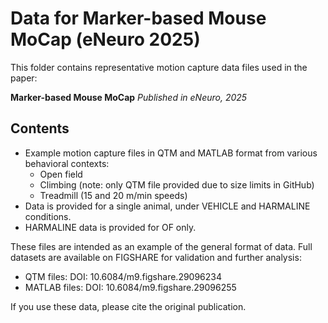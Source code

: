 # Data for Marker-based Mouse MoCap (eNeuro 2025)

This folder contains representative motion capture data files used in the paper:

**Marker-based Mouse MoCap**
*Published in eNeuro, 2025*

## Contents
- Example motion capture files in QTM and MATLAB format from various behavioral contexts:
  - Open field
  - Climbing (note: only QTM file provided due to size limits in GitHub)
  - Treadmill (15 and 20 m/min speeds)
- Data is provided for a single animal, under VEHICLE and HARMALINE conditions.
- HARMALINE data is provided for OF only.

These files are intended as an example of the general format of data.
Full datasets are available on FIGSHARE for validation and further analysis: 
- QTM files: DOI: 10.6084/m9.figshare.29096234
- MATLAB files: DOI: 10.6084/m9.figshare.29096255

If you use these data, please cite the original publication.